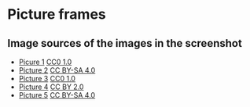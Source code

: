 # Picture frames

## Image sources of the images in the screenshot

- [Picure 1](https://commons.wikimedia.org/wiki/File:Air_Happiness_%28Unsplash%29.jpg) [CC0 1.0](https://creativecommons.org/publicdomain/zero/1.0/deed.en)
- [Picture 2](https://commons.wikimedia.org/wiki/File:Dog_Breeds.jpg) [CC BY-SA 4.0](https://creativecommons.org/licenses/by-sa/4.0/deed.en)
- [Picture 3](https://commons.wikimedia.org/wiki/File:Tabby_cat_with_blue_eyes-3336579.jpg) [CC0 1.0](https://creativecommons.org/publicdomain/zero/1.0/deed.en)
- [Picture 4](<https://commons.wikimedia.org/wiki/File:Dromaius_novaehollandiae_(head)_Battersea_Park_Children%27s_Zoo.jpg>) [CC BY 2.0](https://creativecommons.org/licenses/by/2.0/deed.en)
- [Picture 5](https://commons.wikimedia.org/wiki/File:Crimea,_Ai-Petri,_low_clouds.jpg) [CC BY-SA 4.0](https://creativecommons.org/licenses/by-sa/4.0/deed.en)
